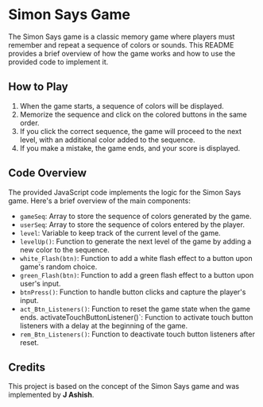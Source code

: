# Simon Says Game

The Simon Says game is a classic memory game where players must remember and repeat a sequence of colors or sounds. This README provides a brief overview of how the game works and how to use the provided code to implement it.

## How to Play

1. When the game starts, a sequence of colors will be displayed.
2. Memorize the sequence and click on the colored buttons in the same order.
3. If you click the correct sequence, the game will proceed to the next level, with an additional color added to the sequence.
4. If you make a mistake, the game ends, and your score is displayed.

## Code Overview

The provided JavaScript code implements the logic for the Simon Says game. Here's a brief overview of the main components:

- `gameSeq`: Array to store the sequence of colors generated by the game.
- `userSeq`: Array to store the sequence of colors entered by the player.
- `level`: Variable to keep track of the current level of the game.
- `levelUp()`: Function to generate the next level of the game by adding a new color to the sequence.
- `white_Flash(btn)`: Function to add a white flash effect to a button upon game's random choice.
- `green_Flash(btn)`: Function to add a green flash effect to a button upon user's input.
- `btnPress()`: Function to handle button clicks and capture the player's input.
- `act_Btn_Listeners()`: Function to reset the game state when the game ends.
activateTouchButtonListener()`: Function to activate touch button listeners with a delay at the beginning of the game.
- `rem_Btn_Listeners()`: Function to deactivate touch button listeners after reset.


## Credits

This project is based on the concept of the Simon Says game and was implemented by **J Ashish**.

